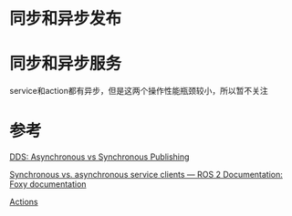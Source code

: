 # 同步和异步发布

# 同步和异步服务

service和action都有异步，但是这两个操作性能瓶颈较小，所以暂不关注

# 参考

[DDS: Asynchronous vs Synchronous Publishing](https://www.eprosima.com/index.php/resources-all/performance/dds-asynchronous-vs-synchronous-publishing)

[Synchronous vs. asynchronous service clients — ROS 2 Documentation: Foxy  documentation](https://docs.ros.org/en/foxy/Guides/Sync-Vs-Async.html)

[Actions](http://design.ros2.org/articles/actions.html)

